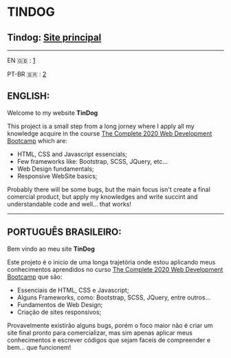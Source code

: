 # TINDOG
Tindog: [Site principal](src/index.html)
---
---
EN :uk: : [1](#ENGLISH)

PT-BR 🇧🇷 : [2](#PORTUGUÊS-BRASILEIRO)


## ENGLISH:

Welcome to my website **TinDog**

This project is a small step from a long jorney where I apply all my knowledge acquire in the course [The Complete 2020 Web Development Bootcamp](https://www.udemy.com/course/the-complete-web-development-bootcamp) which are:

- HTML, CSS and Javascript essencials;
- Few frameworks like: Bootstrap, SCSS, JQuery, etc...
- Web Design fundamentals;
- Responsive WebSite basics;

Probably there will be some bugs, but the main focus isn't create a final comercial product, but apply my knowledges  and write succint and understandable code and well... that works!


---

## PORTUGUÊS BRASILEIRO:

Bem vindo ao meu site **TinDog**

Este projeto é o inicio de uma longa trajetória onde estou aplicando meus conhecimentos aprendidos no curso [The Complete 2020 Web Development Bootcamp](https://www.udemy.com/course/the-complete-web-development-bootcamp) que são:

- Essenciais de HTML, CSS e Javascript;
- Alguns Frameworks, como: Bootstrap, SCSS, JQuery, entre outros...
- Fundamentos de Web Design;
- Criação de sites responsivos;

Provavelmente existirão alguns bugs, porém o foco maior não é criar um site final pronto para comercializar, mas sim apenas aplicar meus conhecimentos e escrever códigos que sejam faceis de compreender e bem... que funcionem!

